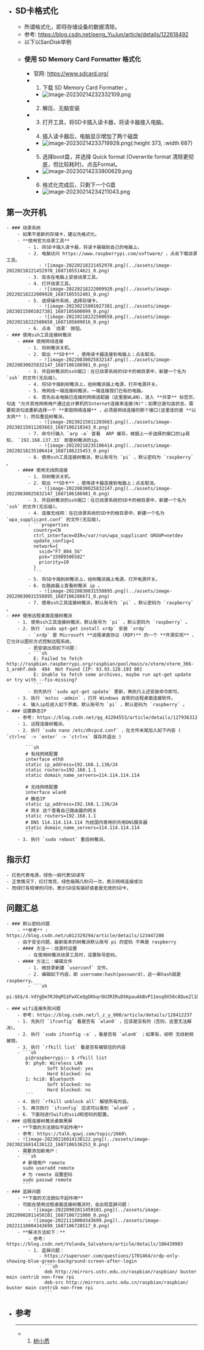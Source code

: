 - ## SD卡格式化
	- 所谓格式化，即将存储设备的数据清除。
	- 参考: https://blog.csdn.net/peng_YuJun/article/details/122618492
	- 以下以SanDisk举例
	- ### 使用 SD Memory Card Formatter 格式化
		- 官网: https://www.sdcard.org/
		- 1. 下载 SD Memory Card Formatter 。
			- ![image-20230214232332109.png](../assets/image-20230214232332109_1687105348736_0.png)
		- 2. 解压、无脑安装
		- 3. 打开工具，将SD卡插入读卡器，将读卡器接入电脑。
		- 4. 插入读卡器后，电脑显示增加了两个磁盘
			- ![image-20230214233719928.png](../assets/image-20230214233719928_1687105379042_0.png){:height 373, :width 687}
		- 5. 选择boot盘，并选择 Quick format (Overwrite format 清除更彻底，但比较耗时)，点击Format。
			- ![image-20230214233800629.png](../assets/image-20230214233800629_1687105398642_0.png)
		- 6. 格式化完成后，只剩下一个G盘
			- ![image-20230214234211043.png](../assets/image-20230214234211043_1687105418274_0.png)
## 第一次开机
	- ### 烧录系统
		- 如果不是新的存储卡，建议先格式化。
		- **使用官方烧录工具**
			- 1. 将SD卡插入读卡器，将读卡器插到自己的电脑上。
			- 2. 电脑访问 https://www.raspberrypi.com/software/ ，点击下载烧录工具。
				- ![image-20220218221452978.png](../assets/image-20220218221452978_1687105514621_0.png)
			- 3. 双击在电脑上安装烧录工具。
			- 4. 打开烧录工具。
				- ![image-20220218222009920.png](../assets/image-20220218222009920_1687105552401_0.png)
			- 5. 选择操作系统，选择存储卡。
				- ![image-20230215001027381.png](../assets/image-20230215001027381_1687105600099_0.png)
				- ![image-20220218222500658.png](../assets/image-20220218222500658_1687105609016_0.png)
			- 6. 点击 `烧录` 按钮。
	- ### 使用ssh工具连接树莓派
		- #### 使用网线连接
			- 1. 将树莓派关机。
			- 2. 取出 **SD卡** ，使用读卡器连接到电脑上；点击取消。
				- ![image-20220830025832147.png](../assets/image-20220830025832147_1687106186981_0.png)
			- 3. 开启树莓派的ssh端口：在已烧录系统的SD卡的根目录中，新建一个名为 `ssh` 的文件(无后缀)。
			- 4. 将SD卡插到树莓派上，给树莓派插上电源，打开电源开关。
			- 5. 用网线一端连接树莓派，一端连接我们已有的电脑。
			- 6. 首先右击电脑已连接的网络适配器（这里是WLAN），进入 **共享** 标签页，勾选 "允许其他网络用户通过此计算机的Internet连接来连接(N)"；如果已是勾选状态，需要取消勾选重新选择一个 **家庭网络连接** ，必须是网线连接的那个接口(这里连的是 **以太网** )，然后重启树莓派。
				- ![image-20230215011203663.png](../assets/image-20230215011203663_1687106210343_0.png)
			- 7. 命令行输入 `arp -a` 查看  ARP 缓存，根据上一步选择的接口的ip易知， `192.168.137.33` 即是树莓派的ip。
				- ![image-20220218235106414.png](../assets/image-20220218235106414_1687106225453_0.png)
			- 8. 使用ssh工具连接树莓派，默认账号为 `pi` ，默认密码为 `raspberry` 。
		- #### 使用无线网连接
			- 1. 将树莓派关机。
			- 2. 取出 **SD卡** ，使用读卡器连接到电脑上；点击取消。
				- ![image-20220830025832147.png](../assets/image-20220830025832147_1687106186981_0.png)
			- 3. 开启树莓派的ssh端口：在已烧录系统的SD卡的根目录中，新建一个名为 `ssh` 的文件(无后缀)。
			- 4. 连接无线网：在已烧录系统的SD卡的根目录中，新建一个名为 `wpa_supplicant.conf` 的文件(无后缀)。
			- ```properties
			  country=CN
			  ctrl_interface=DIR=/var/run/wpa_supplicant GROUP=netdev
			  update_config=1
			  network={
			    ssid="F7_804_5G"
			    psk="15989506582"
			    priority=10
			  }
			  ```
			- 5. 将SD卡插到树莓派上，给树莓派插上电源，打开电源开关。
			- 6. 在路由器上查看树莓派 ip 。
				- ![image-20220830031550895.png](../assets/image-20220830031550895_1687106286671_0.png)
			- 7. 使用ssh工具连接树莓派，默认账号为 `pi` ，默认密码为 `raspberry` 。
	- ### 使用远程桌面连接树莓派
		- 1. 使用ssh工具连接树莓派，默认账号为 `pi` ，默认密码为 `raspberry` 。
		- 2. 执行 `sudo apt-get install xrdp` 安装 `xrdp`
			- `xrdp` 是 Microsoft **远程桌面协议 (RDP)** 的一个 **开源实现** ，它允许以图形方式控制远程系统。
			- 若安装出现如下问题：
			- ```sh
			  E: Failed to fetch http://raspbian.raspberrypi.org/raspbian/pool/main/x/xterm/xterm_366-1_armhf.deb  404  Not Found [IP: 93.93.128.193 80]
			  E: Unable to fetch some archives, maybe run apt-get update or try with --fix-missing?
			  ```
			- 则先执行 `sudo apt-get update` 更新，再执行上述安装命令即可。
		- 3. 执行 `mstsc -admin` ，打开 Windows 自带的远程桌面连接软件。
		- 4. 输入ip后进入如下界面，默认账号为 `pi` ，默认密码为 `raspberry` 。
	- ### 设置静态IP
		- 参考: https://blog.csdn.net/qq_41204553/article/details/127936312
		- 1. 远程连接树莓派。
		- 2. 执行 `sudo nano /etc/dhcpcd.conf` ，在文件末尾加入如下内容 ( `ctrl+o` -> `enter` -> `ctrl+x` 保存并退出 )
		  
		   ```sh
		   # 有线网络配置
		   interface eth0
		   static ip_address=192.168.1.136/24
		   static routers=192.168.1.1
		   static domain_name_servers=114.114.114.114
		   
		   # 无线网络配置
		   interface wlan0
		   # 静态IP
		   static ip_address=192.168.1.136/24
		   # 网关 这个查看自己路由器的网关
		   static routers=192.168.1.1
		   # DNS 114.114.114.114 为给国内常用的共用DNS服务器
		   static domain_name_servers=114.114.114.114
		   ```
		- 3. 执行 `sudo reboot` 重启树莓派。
## 指示灯
	- 红色代表电源，绿色一般代表SD读写
	- 正常情况下，红灯常亮，绿色每隔几秒闪一次，表示网络连接成功
	- 而绿灯有规律的闪烁，表示SD没有插好或者是无效的SD卡。
## 问题汇总
	- ### 默认密码问题
		- **参考** : https://blog.csdn.net/u012329294/article/details/123447208
		- 由于安全问题，最新版本的树莓派默认账号 pi 的密码 不再是 raspberry
		- #### 方法一：烧录时设置
			- 在使用树莓派烧录工具时，设置账号密码。
		- #### 方法二：编辑文件
			- 1. 根目录新建 `userconf` 文件。
			- 2. 编辑如下内容，即 username:hash(password)，这一串hash就是raspberry。
			- ```sh
			  pi:$6$/4.VdYgDm7RJ0qM1$FwXCeQgDKkqrOU3RIRuDSKpauAbBvP11msq9X58c8Que2l1Dwq3vdJMgiZlQSbEXGaY5esVHGBNbCxKLVNqZW1
			   ```
	- ### wifi连接失败问题
		- 参考: https://blog.csdn.net/l_z_y_000/article/details/128412237
		- 1. 先执行 `ifconfig` 看是否有 `wlan0` ，应该是没有的（否则，这里无法解决）。
		- 2. 执行 `sudo ifconfig -a` ，看是否有 `wlan0` ；如果有，说明 无线射频 被锁。
		- 3. 执行 `rfkill list` 看是否有被锁住的内容
		- ```sh
		   pi@raspberrypi:~ $ rfkill list
		   0: phy0: Wireless LAN
		           Soft blocked: yes
		           Hard blocked: no
		   1: hci0: Bluetooth
		           Soft blocked: no
		           Hard blocked: no
		   ```
		- 4. 执行 `rfkill unblock all` 解锁所有内容。
		- 5. 再次执行 `ifconfig` 应该可以看到 `wlan0` 。
		- 6. 下面则进行wifi的ssid和密码的配置。
	- ### 远程连接树莓派桌面黑屏
		- **下面的方法貌似不起作用**
		- 参考: https://talk.quwj.com/topic/2660\
		- ![image-20230216014138122.png](../assets/image-20230216014138122_1687106536253_0.png)
		- 需要添加新用户：
		- ```sh
		  # 新增用户 remote
		  sudo useradd remote
		  # 为 remote 设置密码
		  sudo passwd remote
		  ```
	- ### 蓝屏问题
		- **下面的方法貌似不起作用**
		- 可能在使用远程桌面连接树莓派时，会出现蓝屏问题：
			- ![image-20220902011450101.png](../assets/image-20220902011450101_1687106721080_0.png)
			- ![image-20221110004343699.png](../assets/image-20221110004343699_1687106728517_0.png)
		- **解决方法如下：**
			- 参考: https://blog.csdn.net/Yolanda_Salvatore/article/details/106439903
			- 1. 蓝屏问题：
				- https://superuser.com/questions/1701464/xrdp-only-showing-blue-green-background-screen-after-login
				- ```sh
				  deb http://mirrors.ustc.edu.cn/raspbian/raspbian/ buster main contrib non-free rpi
				  deb-src http://mirrors.ustc.edu.cn/raspbian/raspbian/ buster main contrib non-free rpi
				  ```
- ## 参考
  ---
	- 1. [树小悉](https://www.bilibili.com/video/BV16U4y1879Q?vd_source=f1fbb083ddef12dcff3388779faac201)